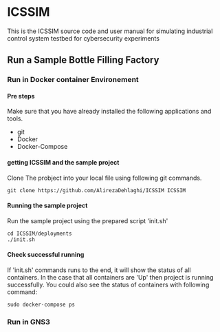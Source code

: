 # ICSSIM
This is the ICSSIM source code and user manual for simulating industrial control system testbed for cybersecurity experiments


## Run a Sample Bottle Filling Factory

### Run in Docker container Environement

#### Pre steps
Make sure that you have already installed the following applications and tools. 

* git
* Docker
* Docker-Compose

#### getting ICSSIM and the sample project
Clone The probject into your local file using following git commands.
```
git clone https://github.com/AlirezaDehlaghi/ICSSIM ICSSIM
```
#### Running the sample project 
Run the sample project using the prepared script 'init.sh'
```
cd ICSSIM/deployments
./init.sh
```
#### Check successful running
If 'init.sh' commands runs to the end, it will show the status of all containers. In the case that all containers are 'Up' then project is running successfully.
You could also see the status of containers with following command:
```
sudo docker-compose ps
```
### Run in GNS3
